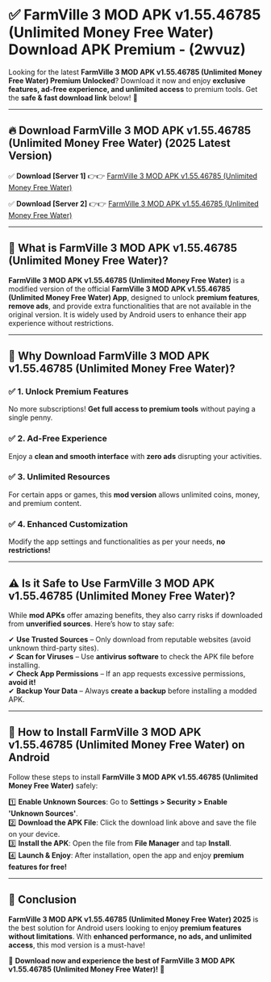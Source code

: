 
# ✅ FarmVille 3 MOD APK v1.55.46785 (Unlimited Money Free Water) Download APK Premium -  (2wvuz) 

Looking for the latest **FarmVille 3 MOD APK v1.55.46785 (Unlimited Money Free Water) Premium Unlocked**? Download it now and enjoy **exclusive features, ad-free experience, and unlimited access** to premium tools. Get the **safe & fast download link** below! 🚀

---

## 🔥 Download FarmVille 3 MOD APK v1.55.46785 (Unlimited Money Free Water) (2025 Latest Version)

✅ **Download [Server 1]** 👉👉 [FarmVille 3 MOD APK v1.55.46785 (Unlimited Money Free Water) ](https://apkcomod.com?title=FarmVille_3_MOD_APK_v1.55.46785_(Unlimited_Money_Free_Water))  

✅ **Download [Server 2]** 👉👉 [FarmVille 3 MOD APK v1.55.46785 (Unlimited Money Free Water) ](https://apkcomod.com?title=FarmVille_3_MOD_APK_v1.55.46785_(Unlimited_Money_Free_Water))  


---

## 📌 What is FarmVille 3 MOD APK v1.55.46785 (Unlimited Money Free Water)?

**FarmVille 3 MOD APK v1.55.46785 (Unlimited Money Free Water)** is a modified version of the official **FarmVille 3 MOD APK v1.55.46785 (Unlimited Money Free Water) App**, designed to unlock **premium features**, **remove ads**, and provide extra functionalities that are not available in the original version. It is widely used by Android users to enhance their app experience without restrictions.

---

## 🌟 Why Download FarmVille 3 MOD APK v1.55.46785 (Unlimited Money Free Water)?

### ✅ 1. Unlock Premium Features
No more subscriptions! **Get full access to premium tools** without paying a single penny.

### ✅ 2. Ad-Free Experience
Enjoy a **clean and smooth interface** with **zero ads** disrupting your activities.

### ✅ 3. Unlimited Resources
For certain apps or games, this **mod version** allows unlimited coins, money, and premium content.

### ✅ 4. Enhanced Customization
Modify the app settings and functionalities as per your needs, **no restrictions!**

---

## ⚠️ Is it Safe to Use FarmVille 3 MOD APK v1.55.46785 (Unlimited Money Free Water)?

While **mod APKs** offer amazing benefits, they also carry risks if downloaded from **unverified sources**. Here’s how to stay safe:

✔ **Use Trusted Sources** – Only download from reputable websites (avoid unknown third-party sites).  
✔ **Scan for Viruses** – Use **antivirus software** to check the APK file before installing.  
✔ **Check App Permissions** – If an app requests excessive permissions, **avoid it!**  
✔ **Backup Your Data** – Always **create a backup** before installing a modded APK.

---

## 📲 How to Install FarmVille 3 MOD APK v1.55.46785 (Unlimited Money Free Water) on Android

Follow these steps to install **FarmVille 3 MOD APK v1.55.46785 (Unlimited Money Free Water)** safely:

1️⃣ **Enable Unknown Sources**: Go to **Settings > Security > Enable 'Unknown Sources'**.  
2️⃣ **Download the APK File**: Click the download link above and save the file on your device.  
3️⃣ **Install the APK**: Open the file from **File Manager** and tap **Install**.  
4️⃣ **Launch & Enjoy**: After installation, open the app and enjoy **premium features for free!**

---

## 🚀 Conclusion

**FarmVille 3 MOD APK v1.55.46785 (Unlimited Money Free Water) 2025** is the best solution for Android users looking to enjoy **premium features without limitations**. With **enhanced performance, no ads, and unlimited access**, this mod version is a must-have!

🔻 **Download now and experience the best of FarmVille 3 MOD APK v1.55.46785 (Unlimited Money Free Water)!** 🔻

